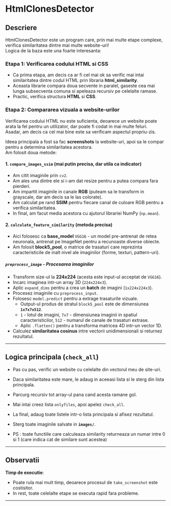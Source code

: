 # HtmlClonesDetector

## Descriere

HtmlClonesDetector este un program care, prin mai multe etape complexe, verifica similaritatea dintre mai multe website-uri!  
Logica de la baza este una foarte interesanta:

### Etapa 1: Verificarea codului HTML si CSS

- Ca prima etapa, am decis ca ar fi cel mai ok sa verific mai intai similaritatea dintre codul HTML prin libraria **html_similarity**.
- Aceasta librarie compara doua secvente in paralel, gaseste cea mai lunga subsecventa comuna si apeleaza recursiv pe celelalte ramase.
- Practic, verifica structura **HTML** si **CSS**.

### Etapa 2: Compararea vizuala a website-urilor

Verificarea codului HTML nu este suficienta, deoarece un website poate arata la fel pentru un utilizator, dar poate fi codat in mai multe feluri.  
Asadar, am decis ca cel mai bine este sa verificam aspectul propriu-zis.  

Ideea principala a fost sa fac **screenshots** la website-uri, apoi sa le compar pentru a determina similaritatea acestora.  
Am folosit doua metode:

#### **1. `compare_images_ssim`** (mai putin precisa, dar utila ca indicator)

- Am citit imaginile prin `cv2`.
- Am ales una dintre ele si i-am dat resize pentru a putea compara fara pierderi.
- Am impartit imaginile in canale **RGB** (puteam sa le transform in grayscale, dar am decis sa le las colorate).
- Am calculat pe rand **SSIM** pentru fiecare canal de culoare RGB pentru a verifica similaritatea.
- In final, am facut media acestora cu ajutorul librariei NumPy (`np.mean`).

#### **2. `calculate_feature_similarity`** (metoda precisa)

- Aici folosesc ca **base_model** `VGG16` - un model pre-antrenat de retea neuronala, antrenat pe ImageNet pentru a recunoaste diverse obiecte.
- Am folosit **block5_pool**, o matrice de trasaturi care reprezinta caracteristicile de inalt nivel ale imaginilor (forme, texturi, pattern-uri).

##### `preprocess_image` - Procesarea imaginilor

- Transform size-ul la **224x224** (acesta este input-ul acceptat de `VGG16`).
- Incarc imaginea intr-un array 3D (`224x224x3`).
- Aplic `expand_dims` pentru a crea un **batch** de imagini (`1x224x224x3`).
- Procesez imaginile cu `preprocess_input`.
- Folosesc `model.predict` pentru a extrage trasaturile vizuale.  
  - Output-ul produs de stratul `block5_pool` este de dimensiunea **`1x7x7x512`**.
  - `1` - lotul de imagini, `7x7` - dimensiunea imaginii in spatiul caracteristicilor, `512` - numarul de canale de trasaturi extrase.
  - Aplic `.flatten()` pentru a transforma matricea 4D intr-un vector 1D.
- Calculez **similaritatea cosinus** intre vectorii unidimensionali si returnez rezultatul.

---

## Logica principala (`check_all`)

- Pas cu pas, verific un website cu celelalte din vectorul meu de site-uri.
- Daca similaritatea este mare, le adaug in aceeasi lista si le sterg din lista principala.
- Parcurg recursiv tot array-ul pana cand acesta ramane gol.
- Mai intai creez lista `onlyfiles`, apoi apelez `check_all`.
- La final, adaug toate listele intr-o lista principala si afisez rezultatul.
- Sterg toate imaginile salvate in **`images/`**.

- PS : toate functiile care calculeaza similarity returneaza un numar intre 0 si 1 (care indica cat de similare sunt acestea) 
---

## Observatii

 **Timp de executie**:  
- Poate rula mai mult timp, deoarece procesul de `take_screenshot` este costisitor.  
- In rest, toate celelalte etape se executa rapid fara probleme.  

---